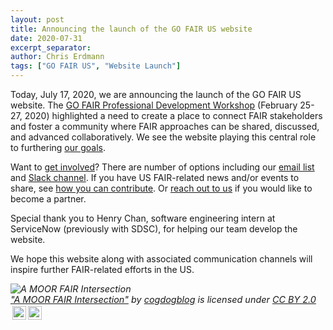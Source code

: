 ```yaml
---
layout: post
title: Announcing the launch of the GO FAIR US website
date: 2020-07-31
excerpt_separator: 
author: Chris Erdmann
tags: ["GO FAIR US", "Website Launch"]
---
```


Today, July 17, 2020, we are announcing the launch of the GO FAIR US website. The [GO FAIR Professional Development Workshop](https://uc3.cdlib.org/2020/04/17/advancing-fair-and-go-fair-in-the-u-s-notes-from-the-workshop/) (February 25-27, 2020) highlighted a need to create a place to connect FAIR stakeholders and foster a community where FAIR approaches can be shared, discussed, and advanced collaboratively. We see the website playing this central role to furthering [our goals](https://gofair.us/about/).

Want to [get involved](https://gofair.us/get-involved/)? There are number of options including our [email list](https://groups.google.com/forum/#!forum/gofairus) and [Slack channel](https://join.slack.com/t/gofair/signup). If you have US FAIR-related news and/or events to share, see [how you can contribute](https://github.com/go-fair-us/go-fair-us.github.io/blob/master/_drafts/contributing-instructions.md). Or [reach out to us](https://forms.gle/qhvsb3ubCbEyCYQg6) if you would like to become a partner. 

Special thank you to Henry Chan, software engineering intern at ServiceNow (previously with SDSC), for helping our team develop the website. 

We hope this website along with associated communication channels will inspire further FAIR-related efforts in the US.

<p style="font-size: 0.9rem;font-style: italic;"><img style="display: block;" src="https://live.staticflickr.com/597/22669214001_3c61938411_b.jpg" alt="A MOOR FAIR Intersection"><a href="https://www.flickr.com/photos/37996646802@N01/22669214001">"A MOOR FAIR Intersection"</a><span> by <a href="https://www.flickr.com/photos/37996646802@N01">cogdogblog</a></span> is licensed under <a href="https://creativecommons.org/licenses/by/2.0/?ref=ccsearch&atype=html" style="margin-right: 5px;">CC BY 2.0</a><a href="https://creativecommons.org/licenses/by/2.0/?ref=ccsearch&atype=html" target="_blank" rel="noopener noreferrer" style="display: inline-block;white-space: none;margin-top: 2px;margin-left: 3px;height: 22px !important;"><img style="height: inherit;margin-right: 3px;display: inline-block;" src="https://search.creativecommons.org/static/img/cc_icon.svg" /><img style="height: inherit;margin-right: 3px;display: inline-block;" src="https://search.creativecommons.org/static/img/cc-by_icon.svg" /></a></p>
